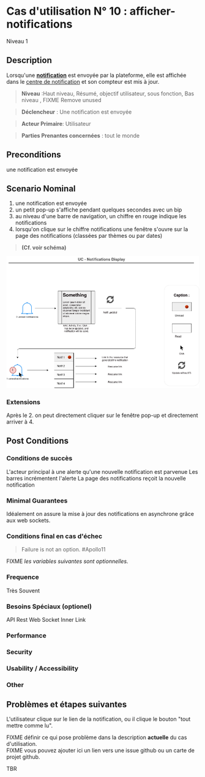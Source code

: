 
# Cas d'utilisation N° 10 :  afficher-notifications

Niveau 1

##	Description

Lorsqu'une **[notification](https://github.com/PremierLangage/plconception/blob/master/conception/concept/notification.md)**  est envoyée par la plateforme, elle est affichée dans le [centre de notification](https://github.com/PremierLangage/platon-conception/edit/master/UC/Utilisateur/ouvrir-centrenotification.md) et son compteur est mis à jour.

> **Niveau** :Haut niveau, Résumé, objectif utilisateur, sous fonction, Bas niveau , FIXME Remove unused 

> **Déclencheur** : Une notification est envoyée

> **Acteur Primaire**: Utilisateur   

> **Parties Prenantes concernées** : tout le monde  
 
 
## Preconditions

une notification est envoyée


## Scenario Nominal


1.	une notification est envoyée 
2.	un petit pop-up s'affiche pendant quelques secondes avec un bip 
3.	au niveau d'une barre de navigation, un chiffre en rouge indique les notifications 
4.	lorsqu'on clique sur le chiffre notifications une fenêtre s'ouvre sur la page des notifications (classées par thèmes ou par dates)

> **(Cf. voir schéma)**

![Schema](https://raw.githubusercontent.com/PremierLangage/platon-conception/master/UC/Utilisateur/Images/uc_notif_display.png)


###	Extensions

Après le 2. on peut directement cliquer sur le fenêtre pop-up et directement arriver à 4.

## Post Conditions

### Conditions de succès 
L'acteur principal à une alerte qu'une nouvelle notification est parvenue
Les barres incrémentent l'alerte 
La page des notifications reçoit la nouvelle notification

### Minimal Guarantees
Idéalement on assure la mise à jour des notifications en asynchrone grâce aux web sockets.

### Conditions final en cas d'échec
> Failure is not an option. #Apollo11


FIXME _les variables suivantes sont optionnelles._

### Frequence
Très Souvent 
### Besoins Spéciaux (optionel)  
API Rest
Web Socket
Inner Link
### Performance  
###	Security  
###	Usability / Accessibility  
###	Other  

##	Problèmes et étapes suivantes  
L'utilisateur clique sur le lien de la notification, ou il clique le bouton "tout mettre comme lu".

FIXME définir ce qui pose problème dans la description **actuelle** du cas d'utilisation.  
FIXME vous pouvez ajouter ici un lien vers une issue github ou un carte de projet github.

TBR
